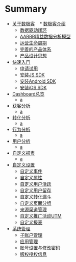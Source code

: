 # Summary

* [关于数极客]()
    * [数极客介绍](关于数极客/数极客介绍.md)
    * [数据驱动闭环](关于数极客/数据驱动闭环.md)
    * [AARRR精益数据分析模型](关于数极客/AARRR精益数据分析模型.md)
    * [运营生命周期](关于数极客/运营生命周期.md)
    * [完善的产品体系](关于数极客/完善的产品体系.md)
    * [产品设计思想](关于数极客/产品设计思想.md)
* [快速入门]()
    * [申请试用](快速入门/申请试用.md)
    * [安装JS SDK](快速入门/安装JSSDK.md)
    * [安装Android SDK](快速入门/安装AndroidSDK.md)
    * [安装iOS SDK](快速入门/安装iOSSDK.md)
* [Dashboard总览]()
    * [a](Dashboard总览/a.md)
* [获客分析]()
    * [a](获客分析/a.md)
* [转化分析]()
    * [a](转化分析/a.md)
* [行为分析]()
    * [a](行为分析/a.md)
* [用户分析]()
    * [a](用户分析/a.md)
* [自定义报表]()
    * [a](自定义报表/a.md)
* [自定义设置]()
    * [自定义事件](自定义设置/自定义事件.md)
    * [自定义属性](自定义设置/自定义属性.md)
    * [自定义用户活跃](自定义设置/自定义用户活跃.md)
    * [自定义用户留存](自定义设置/自定义用户留存.md)
    * [自定义转化漏斗](自定义设置/自定义转化漏斗.md)
    * [自定义页面分组](自定义设置/自定义页面分组.md)
    * [来源渠道管理](自定义设置/来源渠道管理.md)
    * [自定义推广活动UTM](自定义设置/自定义推广活动UTM.md)
    * [自定义报表](自定义设置/自定义报表.md)
* [系统管理]()
    * [子账户管理](系统管理/子账户管理.md)
    * [应用管理](系统管理/应用管理.md)
    * [账号设置与修改密码](系统管理/账号设置与修改密码.md)
    * [版权授权信息](系统管理/版权授权信息.md)  
    

